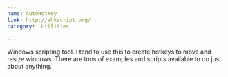 ```yaml
---
name: AutoHotkey
link: http://ahkscript.org/
category:  Utilities

---
```


Windows scripting tool.  I tend to use this to create hotkeys to move and
resize windows.  There are tons of examples and scripts available to do just
about anything.
